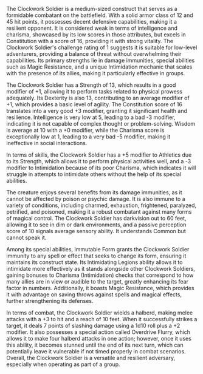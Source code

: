 The Clockwork Soldier is a medium-sized construct that serves as a formidable combatant on the battlefield. With a solid armor class of 12 and 45 hit points, it possesses decent defensive capabilities, making it a resilient opponent. It is considered weak in terms of intelligence and charisma, showcased by its low scores in those attributes, but excels in Constitution with a score of 16, providing it with strong vitality. The Clockwork Soldier's challenge rating of 1 suggests it is suitable for low-level adventurers, providing a balance of threat without overwhelming their capabilities. Its primary strengths lie in damage immunities, special abilities such as Magic Resistance, and a unique Intimidation mechanic that scales with the presence of its allies, making it particularly effective in groups.

The Clockwork Soldier has a Strength of 13, which results in a good modifier of +1, allowing it to perform tasks related to physical prowess adequately. Its Dexterity is also 13, contributing to an average modifier of +1, which provides a basic level of agility. The Constitution score of 16 translates into a very good +3 modifier, granting it significant health and resilience. Intelligence is very low at 5, leading to a bad -3 modifier, indicating it is not capable of complex thought or problem-solving. Wisdom is average at 10 with a +0 modifier, while the Charisma score is exceptionally low at 1, leading to a very bad -5 modifier, making it ineffective in social interactions.

In terms of skills, the Clockwork Soldier has a +5 modifier to Athletics due to its Strength, which allows it to perform physical activities well, and a -3 modifier to Intimidation because of its poor Charisma, which indicates it will struggle in attempts to intimidate others without the help of its special abilities.

The creature enjoys several benefits from its damage immunities, as it cannot be affected by poison or psychic damage. It is also immune to a variety of conditions, including charmed, exhaustion, frightened, paralyzed, petrified, and poisoned, making it a robust combatant against many forms of magical control. The Clockwork Soldier has darkvision out to 60 feet, allowing it to see in dim or dark environments, and a passive perception score of 10 signals average sensory ability. It understands Common but cannot speak it.

Among its special abilities, Immutable Form grants the Clockwork Soldier immunity to any spell or effect that seeks to change its form, ensuring it maintains its construct state. Its Intimidating Legions ability allows it to intimidate more effectively as it stands alongside other Clockwork Soldiers, gaining bonuses to Charisma (Intimidation) checks that correspond to how many allies are in view or audible to the target, greatly enhancing its fear factor in numbers. Additionally, it boasts Magic Resistance, which provides it with advantage on saving throws against spells and magical effects, further strengthening its defenses.

In terms of combat, the Clockwork Soldier wields a halberd, making melee attacks with a +3 to hit and a reach of 10 feet. When it successfully strikes a target, it deals 7 points of slashing damage using a 1d10 roll plus a +2 modifier. It also possesses a special action called Overdrive Flurry, which allows it to make four halberd attacks in one action; however, once it uses this ability, it becomes stunned until the end of its next turn, which can potentially leave it vulnerable if not timed properly in combat scenarios. Overall, the Clockwork Soldier is a versatile and resilient adversary, especially when operating as part of a group.